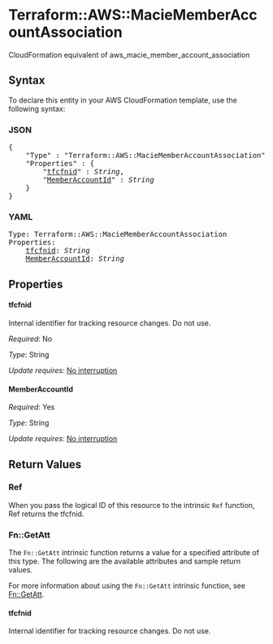 # Terraform::AWS::MacieMemberAccountAssociation

CloudFormation equivalent of aws_macie_member_account_association

## Syntax

To declare this entity in your AWS CloudFormation template, use the following syntax:

### JSON

<pre>
{
    "Type" : "Terraform::AWS::MacieMemberAccountAssociation",
    "Properties" : {
        "<a href="#tfcfnid" title="tfcfnid">tfcfnid</a>" : <i>String</i>,
        "<a href="#memberaccountid" title="MemberAccountId">MemberAccountId</a>" : <i>String</i>
    }
}
</pre>

### YAML

<pre>
Type: Terraform::AWS::MacieMemberAccountAssociation
Properties:
    <a href="#tfcfnid" title="tfcfnid">tfcfnid</a>: <i>String</i>
    <a href="#memberaccountid" title="MemberAccountId">MemberAccountId</a>: <i>String</i>
</pre>

## Properties

#### tfcfnid

Internal identifier for tracking resource changes. Do not use.

_Required_: No

_Type_: String

_Update requires_: [No interruption](https://docs.aws.amazon.com/AWSCloudFormation/latest/UserGuide/using-cfn-updating-stacks-update-behaviors.html#update-no-interrupt)

#### MemberAccountId

_Required_: Yes

_Type_: String

_Update requires_: [No interruption](https://docs.aws.amazon.com/AWSCloudFormation/latest/UserGuide/using-cfn-updating-stacks-update-behaviors.html#update-no-interrupt)

## Return Values

### Ref

When you pass the logical ID of this resource to the intrinsic `Ref` function, Ref returns the tfcfnid.

### Fn::GetAtt

The `Fn::GetAtt` intrinsic function returns a value for a specified attribute of this type. The following are the available attributes and sample return values.

For more information about using the `Fn::GetAtt` intrinsic function, see [Fn::GetAtt](https://docs.aws.amazon.com/AWSCloudFormation/latest/UserGuide/intrinsic-function-reference-getatt.html).

#### tfcfnid

Internal identifier for tracking resource changes. Do not use.

